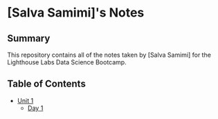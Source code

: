 # [Salva Samimi]'s Notes

## Summary 

This repository contains all of the notes taken by [Salva Samimi] for the Lighthouse Labs Data  Science Bootcamp.



## Table of Contents

* [Unit 1](/Unit_1)
  * [Day 1](/Unit_1/Day_1)